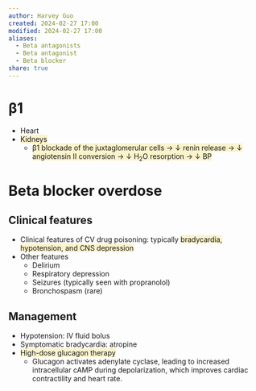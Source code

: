 ```yaml
---
author: Harvey Guo
created: 2024-02-27 17:00
modified: 2024-02-27 17:00
aliases:
  - Beta antagonists
  - Beta antagonist
  - Beta blocker
share: true
---
```

# β1
- Heart
- <span style="background:rgba(240, 200, 0, 0.2)">Kidneys</span>
	- <span style="background:rgba(240, 200, 0, 0.2)">β1 blockade of the juxtaglomerular cells → ↓ renin release → ↓ angiotensin II conversion → ↓ H<sub>2</sub>O resorption → ↓ BP</span>
# Beta blocker overdose
## Clinical features
- Clinical features of CV drug poisoning: typically <span style="background:rgba(240, 200, 0, 0.2)">bradycardia, hypotension, and CNS depression</span>
- Other features
	- Delirium
	- Respiratory depression
	- Seizures (typically seen with propranolol) 
	- Bronchospasm (rare)
## Management
- Hypotension: IV fluid bolus
- Symptomatic bradycardia: atropine
- <span style="background:rgba(240, 200, 0, 0.2)">High-dose glucagon therapy</span>
	- Glucagon activates adenylate cyclase, leading to increased intracellular cAMP during depolarization, which improves cardiac contractility and heart rate.